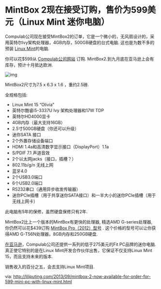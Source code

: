 MintBox 2现在接受订购，售价为599美元（Linux Mint 迷你电脑）
====================================================================

Compulab公司现在接受MintBox2的订单，它是一个微小的，无风扇设计的，采用英特尔Ivy架构处理器，4GB内存，500GB硬盘的台式电脑. 这也是为数不多的预装 [Linux Mint][1]的电脑. 

你可以花$599从 [Compulab公司网站][2] 订购. MintBox2.到九月底在亚马逊上会有库存，预计十月抵达欧洲.

![img](http://cdn.liliputing.com/wp-content/uploads/2013/09/mintbox2_0.jpg "Mintbox 2")

MintBox2尺寸为7.5 x 6.3 x 1.6 ，重约2.5磅.

全规格包括:

- Linux Mint 15 “Olivia”
- 英特尔酷睿i5-3337U Ivy 架构处理器和17W TDP
- 英特尔HD4000显卡
- 4GB内存（最大支持16GB）
- 2.5寸500GB硬盘（你还可以升级）
- 迷你SATA 接口
- 2个外置存储设备端口
- HDMI 1.4a和高清数字显示接口（DisplayPort）1.1a
- S/PDIF 7.1 声道音效
- 2个以太网jacks（接口，插槽？）
- 802.11b/g/n 无线上网
- 蓝牙4.0
- 2个USB3.0端口
- 6个USB2.0端口
- RS232串口（通用异步收发传输器）
- 迷你PCIe插槽（用于共享迷你SATA接口）和一半大小的迷你PCIe插槽（用于无线上网卡）

此电脑有5年的保修，虽然硬盘保修只有2年.

MintBox2比上一个版本的MintBox有更快的处理器, 精选AMD G-series处理器, 你仍然可以花$439订购 [MintBox Pro（2012）型号][2] . 这个价格的型号可以让你获得AMD G-T56N处理器，8GB内存和250GB硬盘.

[在亚马逊][3]，Compulab公司还提供一系列的低于275美元的Fit PC品牌的迷你电脑. 真正使它特别的是在Linux Mint开发合作伙伴出售，它保证不仅支持Linux Mint 15，而且支持未来的版本.

销售收入的百分之五，会去支持Linux Mint项目.

[1]:http://linuxmint.com/
[2]:http://fit-pc.com/web/purchasing/order-mintbox/
[3]:http://www.amazon.com/s/?_encoding=UTF8&camp=1789&creative=390957&field-brandtextbin=fit-PC3&linkCode=ur2&node=172282&tag=bradlindsdigi-20

via: http://liliputing.com/2013/09/mintbox-2-now-available-for-order-for-599-mini-pc-with-linux-mint.html


